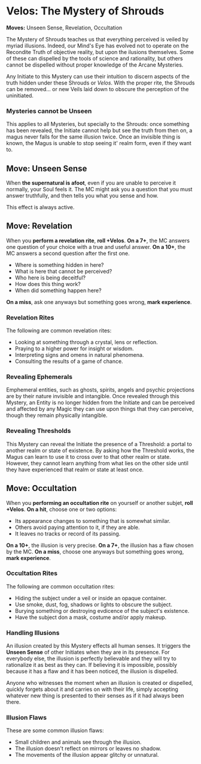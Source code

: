# Velos: The Mystery of Shrouds

__Moves:__ Unseen Sense, Revelation, Occultation

The Mystery of Shrouds teaches us that everything perceived is veiled by myriad illusions. 
Indeed, our Mind's Eye has evolved not to operate on the Recondite Truth of objective reality, but upon the ilusions themselves. 
Some of these can dispelled by the tools of science and rationality, but others cannot be dispelled without proper knowledge of the Arcane Mysteries.

Any Initiate to this Mystery can use their intuition to discern aspects of the truth hidden under these Shrouds or _Velos_. 
With the proper rite, the Shrouds can be removed... or new Veils laid down to obscure the perception of the uninitiated.

### Mysteries cannot be Unseen

This applies to all Mysteries, but specially to the Shrouds: once something has been revealed, the Initiate cannot help but see the truth from then on, a magus never falls for the same illusion twice. 
Once an invisible thing is known, the Magus is unable to stop seeing it' realm form, even if they want to.


## Move: Unseen Sense

When __the supernatural is afoot__, even if you are unable to perceive it normally, your Soul feels it. 
The MC might ask you a question that you must answer truthfully, and then tells you what you sense and how.

This effect is always active.


## Move: Revelation

When you __perform a revelation rite__, __roll +Velos__. 
__On a 7+__, the MC answers one question of your choice with a true and useful answer.
__On a 10+__, the MC answers a second question after the first one.

* Where is something hidden in here?
* What is here that cannot be perceived?
* Who here is being deceitful?
* How does this thing work?
* When did something happen here?

__On a miss__, ask one anyways but something goes wrong, __mark experience__.

### Revelation Rites

The following are common revelation rites:

* Looking at something through a crystal, lens or reflection.
* Praying to a higher power for insight or wisdom.
* Interpreting signs and omens in natural phenomena. 
* Consulting the results of a game of chance.

### Revealing Ephemerals

Emphemeral entities, such as ghosts, spirits, angels and psychic projections are by their nature invisible and intangible. 
Once revealed through this Mystery, an Entity is no longer hidden from the Initiate and can be perceived and affected by any Magic they can use upon things that they can perceive, though they remain physically intangible.

### Revealing Thresholds

This Mystery can reveal the Initiate the presence of a Threshold: a portal to another realm or state of existence. 
By asking how the Threshold works, the Magus can learn to use it to cross over to that other realm or state. 
However, they cannot learn anything from what lies on the other side until they have experienced that realm or state at least once. 


## Move: Occultation

When you __performing an occultation rite__ on yourself or another subjet, __roll +Velos__. 
__On a hit__, choose one or two options:

* Its appearance changes to something that is somewhat similar.
* Others avoid paying attention to it, if they are able.
* It leaves no tracks or record of its passing.

__On a 10+__, the illusion is very precise. 
__On a 7+__, the illusion has a flaw chosen by the MC. 
__On a miss__, choose one anyways but something goes wrong, __mark experience__.

### Occultation Rites

The following are common occultation rites:

* Hiding the subject under a veil or inside an opaque container.
* Use smoke, dust, fog, shadows or lights to obscure the subject.
* Burying something or destroying evdicence of the subject's existence.
* Have the subject don a mask, costume and/or apply makeup.

### Handling Illusions

An illusion created by this Mystery effects all human senses. 
It triggers the __Unseen Sense__ of other Initiates when they are in its presence. 
For everybody else, the illusion is perfectly believable and they will try to rationalize it as best as they can. 
If believing it is impossible, possibly because it has a flaw and it has been noticed, the illusion is dispelled. 

Anyone who witnesses the moment when an illusion is created or dispelled, quickly forgets about it and carries on with their life, simply accepting whatever new thing is presented to their senses as if it had always been there.

### Illusion Flaws

These are some common illusion flaws:

* Small children and animals see through the illusion.
* The illusion doesn't reflect on mirrors or leaves no shadow.
* The movements of the illusion appear glitchy or unnatural.
